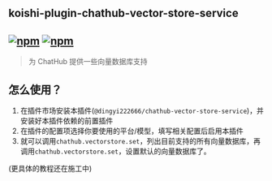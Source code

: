 ## koishi-plugin-chathub-vector-store-service

## [![npm](https://img.shields.io/npm/v/koishi-plugin-chatluna-vector-store-service)](https://www.npmjs.com/package/koishi-plugin-chatluna-vector-store-service) [![npm](https://img.shields.io/npm/dm/koishi-plugin-chatluna-vector-store-service)](https://www.npmjs.com/package/koishi-plugin-chatluna-vector-store-service)

> 为 ChatHub 提供一些向量数据库支持

## 怎么使用？

1. 在插件市场安装本插件(`@dingyi222666/chathub-vector-store-service`)，并安装好本插件依赖的前置插件
2. 在插件的配置项选择你要使用的平台/模型，填写相关配置后启用本插件
3. 就可以调用`chathub.vectorstore.set`，列出目前支持的所有向量数据库，再调用`chathub.vectorstore.set`，设置默认的向量数据库了。

(更具体的教程还在施工中)
